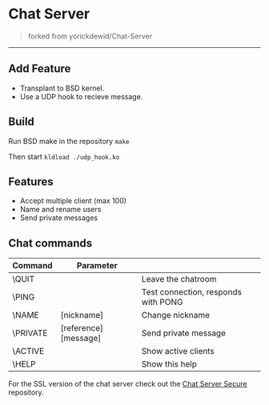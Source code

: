 # Chat Server
>  forked from yorickdewid/Chat-Server

----

## Add Feature

- Transplant to BSD kernel.
- Use a UDP hook to recieve message.


## Build
Run BSD make in the repository
`make`

Then start
`kldload ./udp_hook.ko`

## Features
* Accept multiple client (max 100)
* Name and rename users
* Send private messages

## Chat commands

| Command       | Parameter             |                                     |
| ------------- | --------------------- | ----------------------------------- |
| \QUIT         |                       | Leave the chatroom                  |
| \PING         |                       | Test connection, responds with PONG |
| \NAME         | [nickname]            | Change nickname                     |
| \PRIVATE      | [reference] [message] | Send private message                |
| \ACTIVE       |                       | Show active clients                 |
| \HELP         |                       | Show this help                      |

For the SSL version of the chat server check out the [Chat Server Secure](https://github.com/yorickdewid/Chat-Server-Secure "Chat Server Secure") repository.
